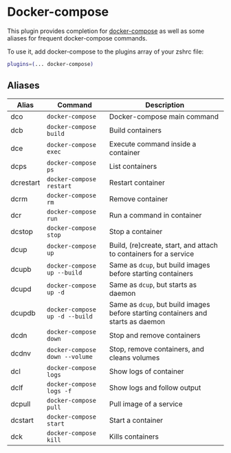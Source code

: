 # Docker-compose

This plugin provides completion for [docker-compose](https://docs.docker.com/compose/) as well as some
aliases for frequent docker-compose commands.

To use it, add docker-compose to the plugins array of your zshrc file:

```zsh
plugins=(... docker-compose)
```

## Aliases

| Alias     | Command                        | Description                                                                      |
|-----------|--------------------------------|----------------------------------------------------------------------------------|
| dco       | `docker-compose`               | Docker-compose main command                                                      |
| dcb       | `docker-compose build`         | Build containers                                                                 |
| dce       | `docker-compose exec`          | Execute command inside a container                                               |
| dcps      | `docker-compose ps`            | List containers                                                                  |
| dcrestart | `docker-compose restart`       | Restart container                                                                |
| dcrm      | `docker-compose rm`            | Remove container                                                                 |
| dcr       | `docker-compose run`           | Run a command in container                                                       |
| dcstop    | `docker-compose stop`          | Stop a container                                                                 |
| dcup      | `docker-compose up`            | Build, (re)create, start, and attach to containers for a service                 |
| dcupb     | `docker-compose up --build`    | Same as `dcup`, but build images before starting containers                      |
| dcupd     | `docker-compose up -d`         | Same as `dcup`, but starts as daemon                                             |
| dcupdb    | `docker-compose up -d --build` | Same as `dcup`, but build images before starting containers and starts as daemon |
| dcdn      | `docker-compose down`          | Stop and remove containers                                                       |
| dcdnv     | `docker-compose down --volume` | Stop, remove containers, and cleans volumes                                      |
| dcl       | `docker-compose logs`          | Show logs of container                                                           |
| dclf      | `docker-compose logs -f`       | Show logs and follow output                                                      |
| dcpull    | `docker-compose pull`          | Pull image of a service                                                          |
| dcstart   | `docker-compose start`         | Start a container                                                                |
| dck       | `docker-compose kill`          | Kills containers                                                                 |
